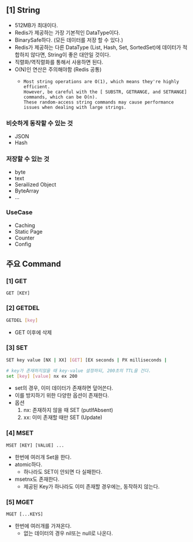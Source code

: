 ## [1] String
- 512MB가 최대이다.
- Redis가 제공하는 가장 기본적인 DataType이다.
- BinarySafe하다. (모든 데이터를 저장 할 수 있다.)
- Redis가 제공하는 다른 DataType (List, Hash, Set, SortedSet)에 데이터가 적합하지 않다면, String이 좋은 대안일 것이다.
- 직렬화/역직렬화를 통해서 사용하면 된다.
- O(N)인 연산은 주의해야함 (Redis 공통)
  - ```text
    Most string operations are O(1), which means they're highly efficient.
    However, be careful with the [ SUBSTR, GETRANGE, and SETRANGE] commands, which can be O(n).
    These random-access string commands may cause performance issues when dealing with large strings.
    ```

### 비슷하게 동작할 수 있는 것
- JSON
- Hash

### 저장할 수 있는 것
- byte
- text
- Serailized Object
- ByteArray
- …

### UseCase
- Caching
- Static Page
- Counter
- Config

## 주요 Command

### [1] GET
```shell
GET [KEY]
```

### [2] GETDEL
```bash
GETDEL [key]
```
- GET 이후에 삭제

### [3] SET
```bash
SET key value [NX | XX] [GET] [EX seconds | PX milliseconds |

# key가 존재하지않을 때 key-value 설정하되, 200초의 TTL을 건다.
set [key] [value] nx ex 200
```
- set의 경우, 이미 데이터가 존재하면 덮어쓴다.
- 이를 방지하기 위한 다양한 옵션이 존재한다.
- 옵션
  1. nx: 존재하지 않을 때 SET (putIfAbsent)
  2. xx: 이미 존재할 때만 SET (Update)

### [4] MSET 
```shell
MSET [KEY] [VALUE] ...
```
- 한번에 여러개 Set을 한다. 
- atomic하다.
  - 하나라도 SET이 안되면 다 실패한다.
- msetnx도 존재한다.
  - 제공된 Key가 하나라도 이미 존재할 경우에는, 동작하지 않는다.

### [5] MGET
```shell
MGET [...KEYS]
```
- 한번에 여러개를 가져온다.
  - 없는 데이터의 경우 nil또는 null로 나온다.